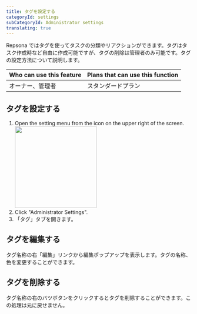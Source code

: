 ```yaml
---
title: タグを設定する
categoryId: settings
subCategoryId: Administrator settings
translating: true
---
```


Repsona ではタグを使ってタスクの分類やリアクションができます。タグはタスク作成時など自由に作成可能ですが、タグの削除は管理者のみ可能です。タグの設定方法について説明します。

|Who can use this feature|Plans that can use this function|
|---|---|
|オーナー、管理者|スタンダードプラン|

## タグを設定する

1. Open the setting menu from the icon on the upper right of the screen.<br><img src="/images/help/menu-button.png" width="222">
2. Click "Administrator Settings".
3. 「タグ」タブを開きます。

## タグを編集する

タグ名称の右「編集」リンクから編集ポップアップを表示します。タグの名称、色を変更することができます。

## タグを削除する

タグ名称の右のバツボタンをクリックするとタグを削除することができます。この処理は元に戻せません。
